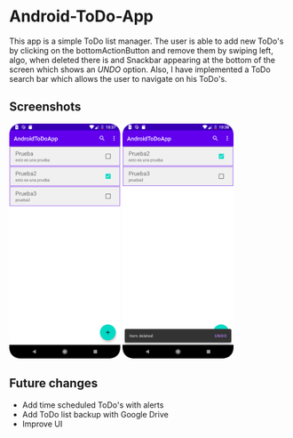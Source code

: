 # Android-ToDo-App

This app is a simple ToDo list manager. The user is able to add new ToDo's by clicking on the bottomActionButton
and remove them by swiping left, algo, when deleted there is and Snackbar appearing at the bottom of the screen 
which shows an _UNDO_ option. Also, I have implemented a ToDo search bar which allows the user to navigate 
on his ToDo's.

## Screenshots
<div>
    <img style="display: inline-block" src="https://github.com/dhrodao/Android-ToDo-App/blob/master/docs/screenshot_list.png" alt="Demo list" data-canonical-src="docs/screenshot_list.png" width="200"/>
    <img style="display: inline-block" src="https://github.com/dhrodao/Android-ToDo-App/blob/master/docs/screenshot_deleted.png" alt="Demo deleted" data-canonical-src="docs/screenshot_deleted.png" width="200"/>
</div>

## Future changes

- Add time scheduled ToDo's with alerts
- Add ToDo list backup with Google Drive
- Improve UI
